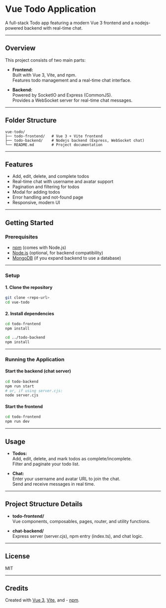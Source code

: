 # Vue Todo Application

A full-stack Todo app featuring a modern Vue 3 frontend and a nodejs-powered backend with real-time chat.

---

## Overview

This project consists of two main parts:

- **Frontend:**  
  Built with Vue 3, Vite, and npm.  
  Features todo management and a real-time chat interface.

- **Backend:**  
  Powered by SocketIO and Express (CommonJS).  
  Provides a WebSocket server for real-time chat messages.

---

## Folder Structure

```text
vue-todo/
├── todo-frontend/   # Vue 3 + Vite frontend
├── todo-backend/    # Nodejs backend (Express, WebSocket chat)
└── README.md        # Project documentation
```

---

## Features

- Add, edit, delete, and complete todos
- Real-time chat with username and avatar support
- Pagination and filtering for todos
- Modal for adding todos
- Error handling and not-found page
- Responsive, modern UI

---

## Getting Started

### Prerequisites

- [npm](https://www.npmjs.com/) (comes with Node.js)
- [Node.js](https://nodejs.org/) (optional, for backend compatibility)
- [MongoDB](https://www.mongodb.com/) (if you expand backend to use a database)

---

### Setup

#### 1. Clone the repository

```bash
git clone <repo-url>
cd vue-todo
```

#### 2. Install dependencies

```bash
cd todo-frontend
npm install

cd ../todo-backend
npm install
```

---

### Running the Application

#### Start the backend (chat server)

```bash
cd todo-backend
npm run start
# or, if using server.cjs:
node server.cjs
```

#### Start the frontend

```bash
cd todo-frontend
npm run dev
```

---

## Usage

- **Todos:**  
  Add, edit, delete, and mark todos as complete/incomplete.  
  Filter and paginate your todo list.

- **Chat:**  
  Enter your username and avatar URL to join the chat.  
  Send and receive messages in real time.

---

## Project Structure Details

- **todo-frontend/**  
  Vue components, composables, pages, router, and utility functions.

- **chat-backend/**  
  Express server (server.cjs), npm entry (index.ts), and chat logic.

---

## License

MIT

---

## Credits

Created with [Vue 3](https://vuejs.org/), [Vite](https://vitejs.dev/), and - [npm](https://www.npmjs.com/).
